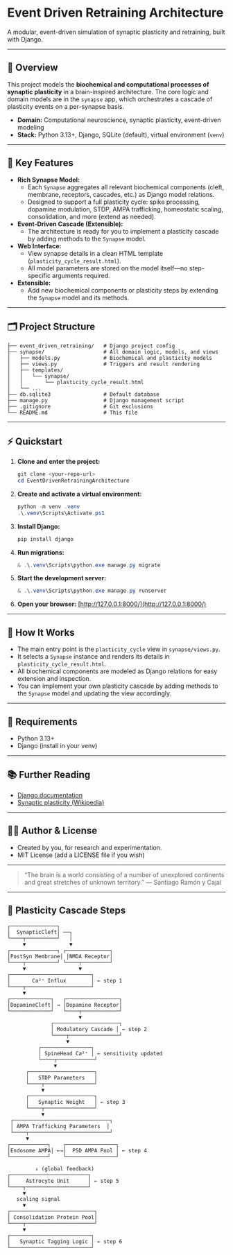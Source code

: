 # Event Driven Retraining Architecture

A modular, event-driven simulation of synaptic plasticity and retraining, built with Django.

---

## 🚀 Overview
This project models the **biochemical and computational processes of synaptic plasticity** in a brain-inspired architecture. The core logic and domain models are in the `synapse` app, which orchestrates a cascade of plasticity events on a per-synapse basis.

- **Domain:** Computational neuroscience, synaptic plasticity, event-driven modeling
- **Stack:** Python 3.13+, Django, SQLite (default), virtual environment (`venv`)

---

## 🧠 Key Features
- **Rich Synapse Model:**
  - Each `Synapse` aggregates all relevant biochemical components (cleft, membrane, receptors, cascades, etc.) as Django model relations.
  - Designed to support a full plasticity cycle: spike processing, dopamine modulation, STDP, AMPA trafficking, homeostatic scaling, consolidation, and more (extend as needed).
- **Event-Driven Cascade (Extensible):**
  - The architecture is ready for you to implement a plasticity cascade by adding methods to the `Synapse` model.
- **Web Interface:**
  - View synapse details in a clean HTML template (`plasticity_cycle_result.html`).
  - All model parameters are stored on the model itself—no step-specific arguments required.
- **Extensible:**
  - Add new biochemical components or plasticity steps by extending the `Synapse` model and its methods.

---

## 🗂️ Project Structure

```
├── event_driven_retraining/   # Django project config
├── synapse/                   # All domain logic, models, and views
│   ├── models.py              # Biochemical and plasticity models
│   ├── views.py               # Triggers and result rendering
│   ├── templates/
│   │   └── synapse/
│   │       └── plasticity_cycle_result.html
│   └── ...
├── db.sqlite3                 # Default database
├── manage.py                  # Django management script
├── .gitignore                 # Git exclusions
└── README.md                  # This file
```

---

## ⚡ Quickstart

1. **Clone and enter the project:**
   ```powershell
   git clone <your-repo-url>
   cd EventDrivenRetrainingArchitecture
   ```
2. **Create and activate a virtual environment:**
   ```powershell
   python -m venv .venv
   .\.venv\Scripts\Activate.ps1
   ```
3. **Install Django:**
   ```powershell
   pip install django
   ```
4. **Run migrations:**
   ```powershell
   & .\.venv\Scripts\python.exe manage.py migrate
   ```
5. **Start the development server:**
   ```powershell
   & .\.venv\Scripts\python.exe manage.py runserver
   ```
6. **Open your browser:**
   [http://127.0.0.1:8000/](http://127.0.0.1:8000/)

---

## 🧩 How It Works
- The main entry point is the `plasticity_cycle` view in `synapse/views.py`.
- It selects a `Synapse` instance and renders its details in `plasticity_cycle_result.html`.
- All biochemical components are modeled as Django relations for easy extension and inspection.
- You can implement your own plasticity cascade by adding methods to the `Synapse` model and updating the view accordingly.

---

## 📝 Requirements
- Python 3.13+
- Django (install in your venv)

---

## 📚 Further Reading
- [Django documentation](https://docs.djangoproject.com/)
- [Synaptic plasticity (Wikipedia)](https://en.wikipedia.org/wiki/Synaptic_plasticity)

---

## 🧑‍💻 Author & License
- Created by you, for research and experimentation.
- MIT License (add a LICENSE file if you wish)

---

> “The brain is a world consisting of a number of unexplored continents and great stretches of unknown territory.” — Santiago Ramón y Cajal

---

## 🧬 Plasticity Cascade Steps
```
┌───────────────┐
│  SynapticCleft│ ──┐
└────┬──────────┘   │
     ▼              ▼
┌───────────────┐ ┌──────────────┐
│PostSyn Membrane│ │NMDA Receptor│
└────┬──────────┘ └────┬─────────┘
     ▼                 ▼
┌──────────────────────────┐
│       Ca²⁺ Influx        │ ← step 1
└────┬─────────────────────┘
     ▼
┌─────────────┐   ┌─────────────────┐
│DopamineCleft│ → │Dopamine Receptor│
└─────────────┘   └────┬────────────┘
                       ▼
              ┌─────────────────────┐
              │ Modulatory Cascade │ ← step 2
              └────┬────────────────┘
                   ▼
          ┌────────────────┐
          │ SpineHead Ca²⁺ │ ← sensitivity updated
          └────┬────────────┘
               ▼
      ┌─────────────────────┐
      │   STDP Parameters   │
      └────┬────────────────┘
           ▼
      ┌─────────────────────┐
      │   Synaptic Weight   │ ← step 3
      └────┬────────────────┘
           ▼
 ┌───────────────────────────────┐
 │ AMPA Trafficking Parameters  │
 └────┬──────────────────────────┘
      ▼
┌────────────┐    ┌────────────────┐
│Endosome AMPA│ ←→│  PSD AMPA Pool │ ← step 4
└────────────┘    └────────────────┘

         ↓ (global feedback)
┌─────────────────────────┐
│     Astrocyte Unit      │ ← step 5
└────┬────────────────────┘
     ▼
   scaling signal
     ▼
┌───────────────────────────┐
│ Consolidation Protein Pool│
└────┬──────────────────────┘
     ▼
┌──────────────────────────┐
│   Synaptic Tagging Logic │ ← step 6
└──────────────────────────┘
```
